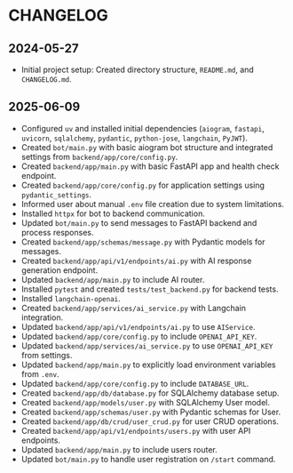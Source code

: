 # CHANGELOG

## 2024-05-27

- Initial project setup: Created directory structure, `README.md`, and `CHANGELOG.md`.

## 2025-06-09

- Configured `uv` and installed initial dependencies (`aiogram`, `fastapi`, `uvicorn`, `sqlalchemy`, `pydantic`, `python-jose`, `langchain`, `PyJWT`).
- Created `bot/main.py` with basic aiogram bot structure and integrated settings from `backend/app/core/config.py`.
- Created `backend/app/main.py` with basic FastAPI app and health check endpoint.
- Created `backend/app/core/config.py` for application settings using `pydantic_settings`.
- Informed user about manual `.env` file creation due to system limitations.
- Installed `httpx` for bot to backend communication.
- Updated `bot/main.py` to send messages to FastAPI backend and process responses.
- Created `backend/app/schemas/message.py` with Pydantic models for messages.
- Created `backend/app/api/v1/endpoints/ai.py` with AI response generation endpoint.
- Updated `backend/app/main.py` to include AI router.
- Installed `pytest` and created `tests/test_backend.py` for backend tests.
- Installed `langchain-openai`.
- Created `backend/app/services/ai_service.py` with Langchain integration.
- Updated `backend/app/api/v1/endpoints/ai.py` to use `AIService`.
- Updated `backend/app/core/config.py` to include `OPENAI_API_KEY`.
- Updated `backend/app/services/ai_service.py` to use `OPENAI_API_KEY` from settings.
- Updated `backend/app/main.py` to explicitly load environment variables from `.env`.
- Updated `backend/app/core/config.py` to include `DATABASE_URL`.
- Created `backend/app/db/database.py` for SQLAlchemy database setup.
- Created `backend/app/models/user.py` with SQLAlchemy User model.
- Created `backend/app/schemas/user.py` with Pydantic schemas for User.
- Created `backend/app/db/crud/user_crud.py` for user CRUD operations.
- Created `backend/app/api/v1/endpoints/users.py` with user API endpoints.
- Updated `backend/app/main.py` to include users router.
- Updated `bot/main.py` to handle user registration on `/start` command. 